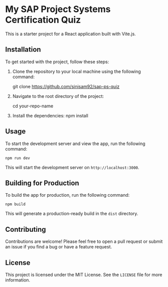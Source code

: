 # My SAP Project Systems Certification Quiz

This is a starter project for a React application built with Vite.js.

## Installation

To get started with the project, follow these steps:

1. Clone the repository to your local machine using the following command:

   git clone https://github.com/sinisam92/sap-ps-quiz

2. Navigate to the root directory of the project:

   cd your-repo-name

3. Install the dependencies:
   npm install

## Usage

To start the development server and view the app, run the following command:

    npm run dev

This will start the development server on `http://localhost:3000`.

## Building for Production

To build the app for production, run the following command:

    npm build

This will generate a production-ready build in the `dist` directory.

## Contributing

Contributions are welcome! Please feel free to open a pull request or submit an issue if you find a bug or have a feature request.

## License

This project is licensed under the MIT License. See the `LICENSE` file for more information.
